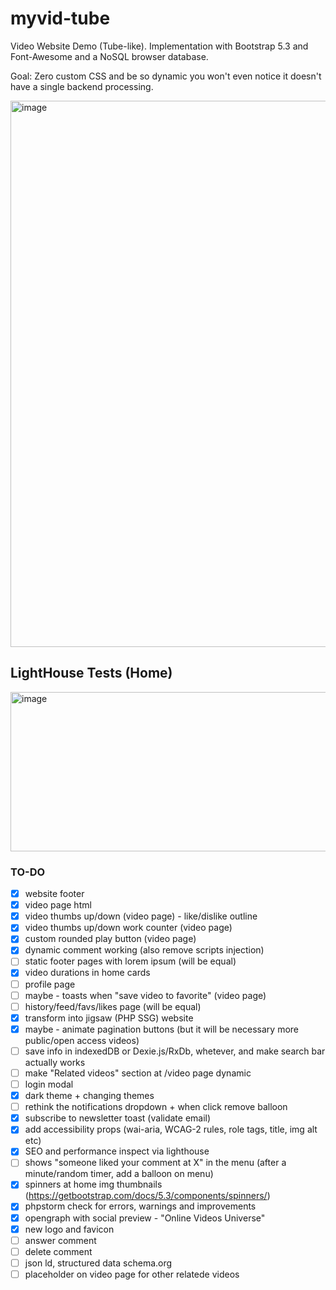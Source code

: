 # myvid-tube
Video Website Demo (Tube-like). Implementation with Bootstrap 5.3 and Font-Awesome and a NoSQL browser database.  

Goal: Zero custom CSS and be so dynamic you won't even notice it doesn't have a single backend processing. 

<img width="1450" height="874" alt="image" src="https://github.com/user-attachments/assets/5d086939-294f-449d-9060-2cbfb0a7ad28" />

## LightHouse Tests (Home)
<img width="603" height="255" alt="image" src="https://github.com/user-attachments/assets/9eb6970c-baf1-4a49-a7e6-7fadd98259cc" />


### TO-DO
- [x] website footer
- [x] video page html
- [x] video thumbs up/down (video page) - like/dislike outline
- [x] video thumbs up/down work counter (video page)
- [x] custom rounded play button (video page)
- [x] dynamic comment working (also remove scripts injection)
- [ ] static footer pages with lorem ipsum (will be equal)
- [x] video durations in home cards
- [ ] profile page
- [ ] maybe - toasts when "save video to favorite" (video page)
- [ ] history/feed/favs/likes page (will be equal)
- [x] transform into jigsaw (PHP SSG) website
- [x] maybe - animate pagination buttons (but it will be necessary more public/open access videos)
- [ ] save info in indexedDB or Dexie.js/RxDb, whetever, and make search bar actually works
- [ ] make "Related videos" section at /video page dynamic
- [ ] login modal
- [x] dark theme + changing themes
- [ ] rethink the notifications dropdown + when click remove balloon
- [x] subscribe to newsletter toast (validate email)
- [x] add accessibility props (wai-aria, WCAG-2 rules, role tags, title, img alt etc)
- [x] SEO and performance inspect via lighthouse
- [ ] shows "someone liked your comment at X"  in the menu (after a minute/random timer, add a balloon on menu)
- [x] spinners at home img thumbnails (https://getbootstrap.com/docs/5.3/components/spinners/)
- [x] phpstorm check for errors, warnings and improvements
- [x] opengraph with social preview - "Online Videos Universe"
- [x] new logo and favicon
- [ ] answer comment
- [ ] delete comment
- [ ] json ld, structured data schema.org
- [ ] placeholder on video page for other relatede videos
